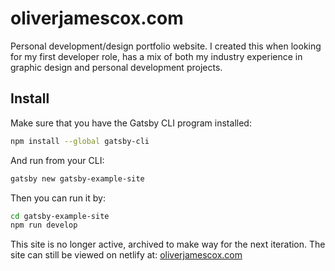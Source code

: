 # oliverjamescox.com
Personal development/design portfolio website. I created this when looking for my first developer role, has a mix of both my industry experience in graphic design and personal development projects.

## Install

Make sure that you have the Gatsby CLI program installed:
```sh
npm install --global gatsby-cli
```

And run from your CLI:
```sh
gatsby new gatsby-example-site
```

Then you can run it by:
```sh
cd gatsby-example-site
npm run develop
```

This site is no longer active, archived to make way for the next iteration. The site can still be viewed on netlify at: [oliverjamescox.com](https://olivercox.netlify.app/) 
